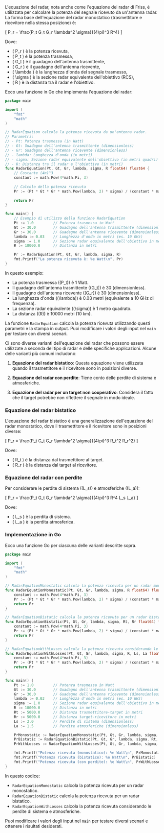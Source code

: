 L'equazione del radar, nota anche come l'equazione del radar di Friss, è utilizzata per calcolare la potenza del segnale ricevuto da un'antenna radar. La forma base dell'equazione del radar monostatico (trasmettitore e ricevitore nella stessa posizione) è:

\[ P_r = \frac{P_t G_t G_r \lambda^2 \sigma}{(4\pi)^3 R^4} \]

Dove:
- \( P_r \) è la potenza ricevuta,
- \( P_t \) è la potenza trasmessa,
- \( G_t \) è il guadagno dell'antenna trasmittente,
- \( G_r \) è il guadagno dell'antenna ricevente,
- \( \lambda \) è la lunghezza d'onda del segnale trasmesso,
- \( \sigma \) è la sezione radar equivalente dell'obiettivo (RCS),
- \( R \) è la distanza tra il radar e l'obiettivo.

Ecco una funzione in Go che implementa l'equazione del radar:

```go
package main

import (
	"fmt"
	"math"
)

// RadarEquation calcola la potenza ricevuta da un'antenna radar.
// Parametri:
// - Pt: Potenza trasmessa (in Watt)
// - Gt: Guadagno dell'antenna trasmittente (dimensionless)
// - Gr: Guadagno dell'antenna ricevente (dimensionless)
// - lambda: Lunghezza d'onda (in metri)
// - sigma: Sezione radar equivalente dell'obiettivo (in metri quadri)
// - R: Distanza tra il radar e l'obiettivo (in metri)
func RadarEquation(Pt, Gt, Gr, lambda, sigma, R float64) float64 {
	// Costante (4π)^3
	constant := math.Pow(4*math.Pi, 3)
	
	// Calcolo della potenza ricevuta
	Pr := (Pt * Gt * Gr * math.Pow(lambda, 2) * sigma) / (constant * math.Pow(R, 4))
	
	return Pr
}

func main() {
	// Esempio di utilizzo della funzione RadarEquation
	Pt := 1.0         // Potenza trasmessa in Watt
	Gt := 30.0        // Guadagno dell'antenna trasmittente (dimensionless)
	Gr := 30.0        // Guadagno dell'antenna ricevente (dimensionless)
	lambda := 0.03    // Lunghezza d'onda in metri (es. 10 GHz)
	sigma := 1.0      // Sezione radar equivalente dell'obiettivo in metri quadri
	R := 10000.0      // Distanza in metri

	Pr := RadarEquation(Pt, Gt, Gr, lambda, sigma, R)
	fmt.Printf("La potenza ricevuta è: %e Watt\n", Pr)
}
```

In questo esempio:
- La potenza trasmessa (\(P_t\)) è 1 Watt.
- Il guadagno dell'antenna trasmittente (\(G_t\)) è 30 (dimensionless).
- Il guadagno dell'antenna ricevente (\(G_r\)) è 30 (dimensionless).
- La lunghezza d'onda (\(\lambda\)) è 0.03 metri (equivalente a 10 GHz di frequenza).
- La sezione radar equivalente (\(\sigma\)) è 1 metro quadrato.
- La distanza (\(R\)) è 10000 metri (10 km).

La funzione `RadarEquation` calcola la potenza ricevuta utilizzando questi parametri e la stampa in output. Puoi modificare i valori degli input nel `main` per testare con diversi scenari.

Ci sono diverse varianti dell'equazione del radar che possono essere utilizzate a seconda del tipo di radar e delle specifiche applicazioni. Alcune delle varianti più comuni includono:

1. **Equazione del radar bistatico**:
   Questa equazione viene utilizzata quando il trasmettitore e il ricevitore sono in posizioni diverse.

2. **Equazione del radar con perdite**:
   Tiene conto delle perdite di sistema e atmosferiche.

3. **Equazione del radar per un target non cooperativo**:
   Considera il fatto che il target potrebbe non riflettere il segnale in modo ideale.

### Equazione del radar bistatico

L'equazione del radar bistatico è una generalizzazione dell'equazione del radar monostatico, dove il trasmettitore e il ricevitore sono in posizioni diverse:

\[ P_r = \frac{P_t G_t G_r \lambda^2 \sigma}{(4\pi)^3 R_t^2 R_r^2} \]

Dove:
- \( R_t \) è la distanza dal trasmettitore al target.
- \( R_r \) è la distanza dal target al ricevitore.

### Equazione del radar con perdite

Per considerare le perdite di sistema (\(L_s\)) e atmosferiche (\(L_a\)):

\[ P_r = \frac{P_t G_t G_r \lambda^2 \sigma}{(4\pi)^3 R^4 L_s L_a} \]

Dove:
- \( L_s \) è la perdita di sistema.
- \( L_a \) è la perdita atmosferica.

### Implementazione in Go

Ecco una funzione Go per ciascuna delle varianti descritte sopra.

```go
package main

import (
	"fmt"
	"math"
)

// RadarEquationMonostatic calcola la potenza ricevuta per un radar monostatico.
func RadarEquationMonostatic(Pt, Gt, Gr, lambda, sigma, R float64) float64 {
	constant := math.Pow(4*math.Pi, 3)
	Pr := (Pt * Gt * Gr * math.Pow(lambda, 2) * sigma) / (constant * math.Pow(R, 4))
	return Pr
}

// RadarEquationBistatic calcola la potenza ricevuta per un radar bistatico.
func RadarEquationBistatic(Pt, Gt, Gr, lambda, sigma, Rt, Rr float64) float64 {
	constant := math.Pow(4*math.Pi, 3)
	Pr := (Pt * Gt * Gr * math.Pow(lambda, 2) * sigma) / (constant * math.Pow(Rt, 2) * math.Pow(Rr, 2))
	return Pr
}

// RadarEquationWithLosses calcola la potenza ricevuta considerando le perdite di sistema e atmosferiche.
func RadarEquationWithLosses(Pt, Gt, Gr, lambda, sigma, R, Ls, La float64) float64 {
	constant := math.Pow(4*math.Pi, 3)
	Pr := (Pt * Gt * Gr * math.Pow(lambda, 2) * sigma) / (constant * math.Pow(R, 4) * Ls * La)
	return Pr
}

func main() {
	Pt := 1.0         // Potenza trasmessa in Watt
	Gt := 30.0        // Guadagno dell'antenna trasmittente (dimensionless)
	Gr := 30.0        // Guadagno dell'antenna ricevente (dimensionless)
	lambda := 0.03    // Lunghezza d'onda in metri (es. 10 GHz)
	sigma := 1.0      // Sezione radar equivalente dell'obiettivo in metri quadri
	R := 10000.0      // Distanza in metri
	Rt := 5000.0      // Distanza trasmettitore-target in metri
	Rr := 5000.0      // Distanza target-ricevitore in metri
	Ls := 2.0         // Perdite di sistema (dimensionless)
	La := 1.5         // Perdite atmosferiche (dimensionless)

	PrMonostatic := RadarEquationMonostatic(Pt, Gt, Gr, lambda, sigma, R)
	PrBistatic := RadarEquationBistatic(Pt, Gt, Gr, lambda, sigma, Rt, Rr)
	PrWithLosses := RadarEquationWithLosses(Pt, Gt, Gr, lambda, sigma, R, Ls, La)

	fmt.Printf("Potenza ricevuta (monostatico): %e Watt\n", PrMonostatic)
	fmt.Printf("Potenza ricevuta (bistatico): %e Watt\n", PrBistatic)
	fmt.Printf("Potenza ricevuta (con perdite): %e Watt\n", PrWithLosses)
}
```

In questo codice:
- `RadarEquationMonostatic` calcola la potenza ricevuta per un radar monostatico.
- `RadarEquationBistatic` calcola la potenza ricevuta per un radar bistatico.
- `RadarEquationWithLosses` calcola la potenza ricevuta considerando le perdite di sistema e atmosferiche.

Puoi modificare i valori degli input nel `main` per testare diversi scenari e ottenere i risultati desiderati.